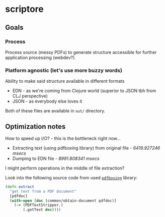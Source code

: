 # scriptore

## Goals

### Process

Process source (messy PDFs) to generate structure accessible
for further application processing (webdev?).

### Platform agnostic (let's use more buzzy words)

Ability to make said structure available in different formats

- EDN - as we're coming from Clojure world (superior to JSON tbh from CLJ perspective)
- JSON - as everybody else loves it

Both of these files are available in `out/` directory.

## Optimization notes

How to speed up I/O? - this is the bottleneck right now...

- Extracting text (using pdfboxing library) from original file - *6419.927246 msecs*
- Dumping to EDN file - *8991.808341 msecs*

I might perform operations in the middle of file extraction?

Look into the following source code from used [`pdfboxing`](https://github.com/dotemacs/pdfboxing/blob/master/src/pdfboxing/text.clj) library:

```clojure
(defn extract
  "get text from a PDF document"
  [pdfdoc]
  (with-open [doc (common/obtain-document pdfdoc)]
    (-> (PDFTextStripper.)
        (.getText doc))))
```

